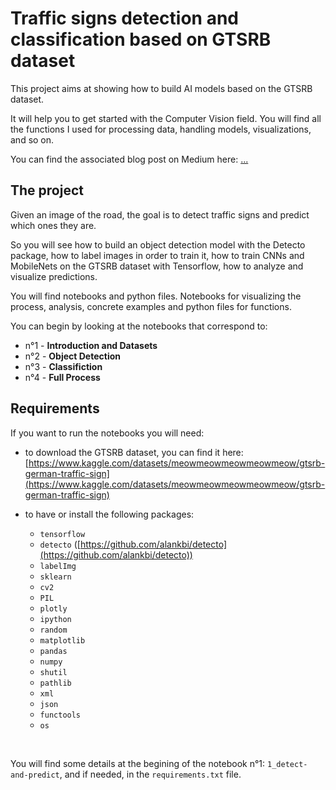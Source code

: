 Traffic signs detection and classification based on GTSRB dataset
=================================

This project aims at showing how to build AI models based on the GTSRB dataset.

It will help you to get started with the Computer Vision field. You will find all the functions I used for processing data, handling models, visualizations, and so on.

You can find the associated blog post on Medium here: [...](https://www.google.com)

## The project

Given an image of the road, the goal is to detect traffic signs and predict which ones they are.

So you will see how to build an object detection model with the Detecto package, how to label images in order to train it, how to train CNNs and MobileNets on the GTSRB dataset with Tensorflow, how to analyze and visualize predictions.

You will find notebooks and python files.
Notebooks for visualizing the process, analysis, concrete examples and python files for functions.

You can begin by looking at the notebooks that correspond to:
 * n°1 - **Introduction and Datasets**
 * n°2 - **Object Detection** 
 * n°3 - **Classifiction**
 * n°4 - **Full Process**

## Requirements

If you want to run the notebooks you will need:

* to download the GTSRB dataset, you can find it here: [https://www.kaggle.com/datasets/meowmeowmeowmeowmeow/gtsrb-german-traffic-sign](https://www.kaggle.com/datasets/meowmeowmeowmeowmeow/gtsrb-german-traffic-sign) 

* to have or install the following packages: 
    - `tensorflow`
    - `detecto` ([https://github.com/alankbi/detecto](https://github.com/alankbi/detecto)) 
    - `labelImg`
    - `sklearn`
    - `cv2`
    - `PIL`
    - `plotly`
    - `ipython`
    - `random`
    - `matplotlib`
    - `pandas`
    - `numpy`
    - `shutil`
    - `pathlib`
    - `xml`
    - `json`
    - `functools`
    - `os`

<br> 

You will find some details at the begining of the notebook n°1: `1_detect-and-predict`, and if needed, in the `requirements.txt` file.



